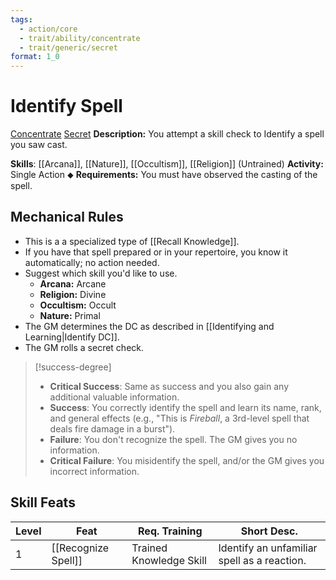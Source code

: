 ```yaml
---
tags:
  - action/core
  - trait/ability/concentrate
  - trait/generic/secret
format: 1_0
---
```

# Identify Spell [](#Actions "Single Action")

[Concentrate](Concentrate.md "General Trait") [Secret](Secret.md "General Trait")
**Description:** You attempt a skill check to Identify a spell you saw cast.

**Skills**: [[Arcana]], [[Nature]], [[Occultism]], [[Religion]] (Untrained)
**Activity:** Single Action ⬥
**Requirements:** You must have observed the casting of the spell.

## Mechanical Rules

- This is a a specialized type of [[Recall Knowledge]].
- If you have that spell prepared or in your repertoire, you know it automatically; no action needed.
- Suggest which skill you'd like to use.
	- **Arcana:** Arcane
	- **Religion:** Divine
	- **Occultism:** Occult
	- **Nature:** Primal
- The GM determines the DC as described in [[Identifying and Learning|Identify DC]].
- The GM rolls a secret check.
> [!success-degree]
>- **Critical Success**: Same as success and you also gain any additional valuable information.
>- **Success**: You correctly identify the spell and learn its name, rank, and general effects (e.g., "This is _Fireball_, a 3rd-level spell that deals fire damage in a burst").
>- **Failure**: You don't recognize the spell. The GM gives you no information.
>- **Critical Failure**: You misidentify the spell, and/or the GM gives you incorrect information.

## Skill Feats

| Level | Feat                      | Req. Training           | Short Desc.                                                               |
| ----- | ------------------------- | ----------------------- | ------------------------------------------------------------------------- |
| 1     | [[Recognize Spell]]       | Trained Knowledge Skill | Identify an unfamiliar spell as a reaction.                               |         |
